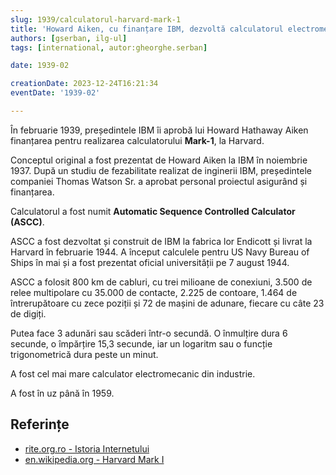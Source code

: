 ```yaml
---
slug: 1939/calculatorul-harvard-mark-1
title: 'Howard Aiken, cu finanțare IBM, dezvoltă calculatorul electromecanic „Mark-1”'
authors: [gserban, ilg-ul]
tags: [international, autor:gheorghe.serban]

date: 1939-02

creationDate: 2023-12-24T16:21:34
eventDate: '1939-02'

---
```


În februarie 1939, președintele IBM îi aprobă lui Howard Hathaway Aiken
finanțarea pentru realizarea calculatorului **Mark-1**, la Harvard.

<!-- truncate -->

Conceptul original a fost prezentat de Howard Aiken la IBM în noiembrie 1937.
După un studiu de fezabilitate realizat de inginerii IBM, președintele
companiei Thomas Watson Sr. a aprobat personal proiectul asigurând și
finanțarea.

Calculatorul a fost numit **Automatic Sequence Controlled Calculator (ASCC)**.

ASCC a fost dezvoltat și construit de IBM la fabrica lor Endicott și
livrat la Harvard în februarie 1944. A început calculele pentru
US Navy Bureau of Ships în mai și a fost prezentat oficial
universității pe 7 august 1944.

ASCC a folosit 800 km de cabluri, cu trei milioane de conexiuni, 3.500 de
relee multipolare cu 35.000 de contacte, 2.225 de contoare, 1.464 de
întrerupătoare cu zece poziții și 72 de mașini de adunare, fiecare
cu câte 23 de digiți.

Putea face 3 adunări sau scăderi într-o secundă. O înmulțire dura 6 secunde,
o împărțire 15,3 secunde, iar un logaritm sau o funcție trigonometrică
dura peste un minut.

A fost cel mai mare calculator electromecanic din industrie.

A fost în uz până în 1959.

## Referințe

- [rite.org.ro - Istoria Internetului](https://rite.org.ro/istoria-internetului/)
- [en.wikipedia.org - Harvard Mark I](https://en.wikipedia.org/wiki/Harvard_Mark_I)
